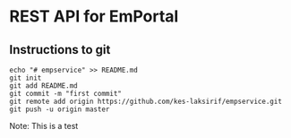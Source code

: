 # REST API for EmPortal
## Instructions to git
```
echo "# empservice" >> README.md
git init
git add README.md
git commit -m "first commit"
git remote add origin https://github.com/kes-laksirif/empservice.git
git push -u origin master
```
Note: This is a test